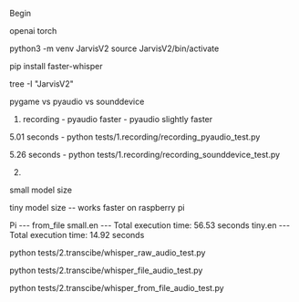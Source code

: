 Begin

openai
torch 


python3 -m venv JarvisV2
source JarvisV2/bin/activate

pip install faster-whisper

tree -I "JarvisV2"



pygame vs pyaudio vs sounddevice

1. recording - pyaudio faster - pyaudio slightly faster 

5.01 seconds - python tests/1.recording/recording_pyaudio_test.py

5.26 seconds - python tests/1.recording/recording_sounddevice_test.py


2. 

small model size

tiny model size -- works faster on raspberry pi 

Pi --- from_file
small.en --- Total execution time: 56.53 seconds
tiny.en --- Total execution time: 14.92 seconds


python tests/2.transcibe/whisper_raw_audio_test.py

python tests/2.transcibe/whisper_file_audio_test.py

python tests/2.transcibe/whisper_from_file_audio_test.py